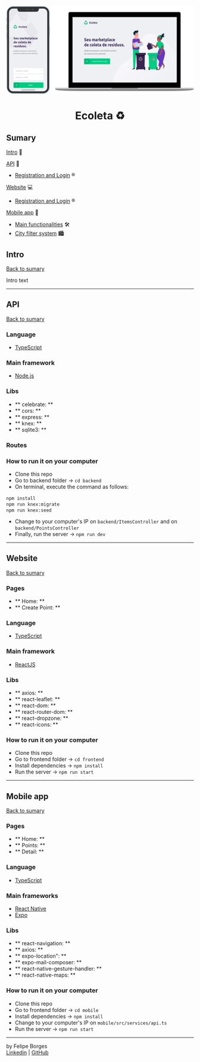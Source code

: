 <div align="center">
	<img src="/.github/introimg.png" alt="Intro" style="max-width:100%"/>
	<br>
	<h1>Ecoleta ♻️</h1>
</div>

## Sumary
[Intro](#intro) :door:

[API](#api) 📡
- [Registration and Login](#registration-and-login) :registered:

[Website](#website) :computer:
- [Registration and Login](#registration-and-login) :registered:

[Mobile app](#mobile-app) :iphone:
- [Main functionalities](#main-functionalities) :hammer_and_wrench:
- [City filter system](#city-filter-system) :cityscape:

## Intro
[Back to sumary](#sumary)

Intro text

<hr>

## API
[Back to sumary](#sumary)
### Language
- [TypeScript](https://www.typescriptlang.org/docs/home.html)

### Main framework
- [Node.js](https://nodejs.org/en/docs/)

### Libs
- ** celebrate: ** 
- ** cors: ** 
- ** express: ** 
- ** knex: ** 
- ** sqlite3: ** 

### Routes

### How to run it on your computer
- Clone this repo
- Go to backend folder -> `cd backend`
- On terminal, execute the command as follows:
```
npm install
npm run knex:migrate
npm run knex:seed
```
- Change to your computer's IP on `backend/ItemsController` and on `backend/PointsController`
- Finally, run the server -> `npm run dev`

<hr>

## Website
[Back to sumary](#sumary)
### Pages
- ** Home: ** 
- ** Create Point: **

### Language
- [TypeScript](https://www.typescriptlang.org/docs/home.html)

### Main framework
- [ReactJS](https://reactjs.org/docs/getting-started.html)

### Libs
- ** axios: ** 
- ** react-leaflet: ** 
- ** react-dom: ** 
- ** react-router-dom: ** 
- ** react-dropzone: ** 
- ** react-icons: ** 

### How to run it on your computer
- Clone this repo
- Go to frontend folder -> `cd frontend`
- Install dependencies -> `npm install`
- Run the server -> `npm run start`
<hr>

## Mobile app
[Back to sumary](#sumary)
### Pages
- ** Home: ** 
- ** Points: **
- ** Detail: **

### Language
- [TypeScript](https://www.typescriptlang.org/docs/home.html)

### Main frameworks
- [React Native](https://reactnative.dev/docs/getting-started)
- [Expo](https://docs.expo.io/)

### Libs
- ** react-navigation: ** 
- ** axios: ** 
- ** expo-location": ** 
- ** expo-mail-composer: ** 
- ** react-native-gesture-handler: ** 
- ** react-native-maps: **

### How to run it on your computer
- Clone this repo
- Go to frontend folder -> `cd mobile`
- Install dependencies -> `npm install`
- Change to your computer's IP on `mobile/src/services/api.ts`
- Run the server -> `npm run start`

<hr>

by Felipe Borges<br>
[Linkedin](https://www.linkedin.com/in/felipejsborges) | [GitHub](https://github.com/felipejsborges)
